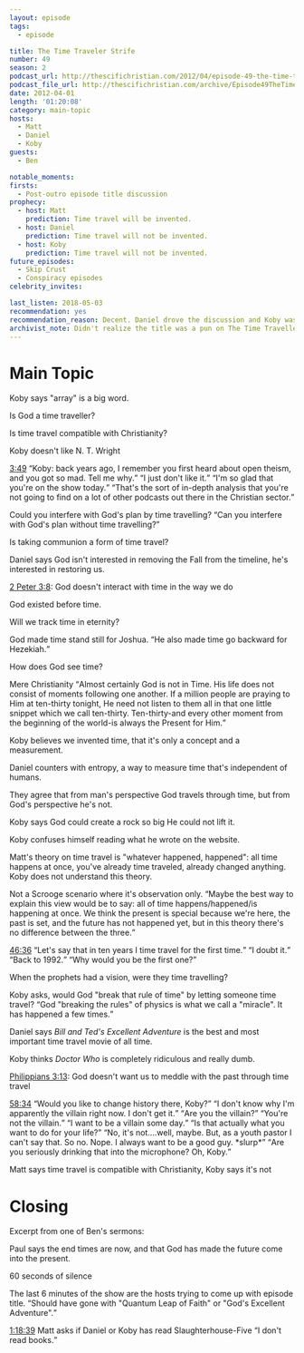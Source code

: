 ```yaml
---
layout: episode
tags:
  - episode

title: The Time Traveler Strife
number: 49
season: 2
podcast_url: http://thescifichristian.com/2012/04/episode-49-the-time-traveler-strife/
podcast_file_url: http://thescifichristian.com/archive/Episode49TheTimeTravelerStrife.mp3
date: 2012-04-01
length: '01:20:08'
category: main-topic
hosts:
  - Matt
  - Daniel
  - Koby 
guests:
  - Ben

notable_moments:
firsts:
  - Post-outro episode title discussion
prophecy:
  - host: Matt
    prediction: Time travel will be invented.
  - host: Daniel
    prediction: Time travel will not be invented.
  - host: Koby
    prediction: Time travel will not be invented.
future_episodes: 
  - Skip Crust
  - Conspiracy episodes
celebrity_invites: 

last_listen: 2018-05-03
recommendation: yes
recommendation_reason: Decent. Daniel drove the discussion and Koby was Koby.
archivist_note: Didn't realize the title was a pun on The Time Traveller's Wife until the post-outro scene.
---
```

# Main Topic

Koby says "array" is a big word.

Is God a time traveller? 

Is time travel compatible with Christianity? 

Koby doesn't like N. T. Wright

<div class="quote">
  <a class="timestamp tag is-medium is-rounded is-primary" href="http://thescifichristian.com/2012/04/episode-49-the-time-traveler-strife/#t=3:49">3:49</a>
  <span class="quote-context is-size-6"></span>
  <q class="matt">Koby: back years ago, I remember you first heard about open theism, and you got so mad. Tell me why.</q>
  <q class="koby">I just don't like it.</q>
  <q class="matt">I'm so glad that you're on the show today.</q>
  <q class="daniel">That's the sort of in-depth analysis that you're not going to find on a lot of other podcasts out there in the Christian sector.</q>
</div>

Could you interfere with God's plan by time travelling? <q class="archivist inline">Can you interfere with God's plan without time travelling?</q>

Is taking communion a form of time travel? 

Daniel says God isn't interested in removing the Fall from the timeline, he's interested in restoring us.

[2 Peter 3:8](https://www.biblegateway.com/passage/?search=2+Peter+3%3A8&version=ESV): God doesn't interact with time in the way we do

God existed before time.

Will we track time in eternity?

God made time stand still for Joshua. <q class="archivist inline">He also made time go backward for Hezekiah.</q>

How does God see time? 

<div class="quote">
  <span class="quote-context is-size-6">Mere Christianity</span>
  <q data-name="C. S. Lewis">Almost certainly God is not in Time. His life does not consist of moments following one another. If a million people are praying to Him at ten-thirty tonight, He need not listen to them all in that one little snippet which we call ten-thirty. Ten-thirty-and every other moment from the beginning of the world-is always the Present for Him.</q>
</div>

Koby believes we invented time, that it's only a concept and a measurement.

Daniel counters with entropy, a way to measure time that's independent of humans. 

They agree that from man's perspective God travels through time, but from God's perspective he's not. 

Koby says God could create a rock so big He could not lift it.

Koby confuses himself reading what he wrote on the website.

Matt's theory on time travel is "whatever happened, happened": all time happens at once, you've already time traveled, already changed anything. Koby does not understand this theory.

Not a Scrooge scenario where it's observation only. 
<q class="archivist">Maybe the best way to explain this view would be to say: all of time happens/happened/is happening at once. We think the present is special because we're here, the past is set, and the future has not happened yet, but in this theory there's no difference between the three.</q>

<div class="quote">
  <a class="timestamp tag is-medium is-rounded is-primary" href="http://thescifichristian.com/2012/04/episode-49-the-time-traveler-strife/#t=46:36">46:36</a>
  <span class="quote-context is-size-6"></span>
  <q class="matt">Let's say that in ten years I time travel for the first time.</q>
  <q class="koby">I doubt it.</q>
  <q class="matt">Back to 1992.</q>
  <q class="koby">Why would you be the first one?</q>
</div>

When the prophets had a vision, were they time travelling? 

Koby asks, would God "break that rule of time" by letting someone time travel? 
<q class="archivist inline">God "breaking the rules" of physics is what we call a "miracle". It has happened a few times.</q>

Daniel says <i class="work-title">Bill and Ted's Excellent Adventure</i> is the best and most important time travel movie of all time.

Koby thinks <i class="work-title">Doctor Who</i> is completely ridiculous and really dumb.

[Philippians 3:13](https://www.biblegateway.com/passage/?search=Philippians+3%3A13&version=ESV): God doesn't want us to meddle with the past through time travel

<div class="quote">
  <a class="timestamp tag is-medium is-rounded is-primary" href="http://thescifichristian.com/2012/04/episode-49-the-time-traveler-strife/#t=58:34">58:34</a>
  <q class="daniel">Would you like to change history there, Koby?</q>
  <q class="koby">I don't know why I'm apparently the villain right now. I don't get it.</q>
  <q class="matt">Are you the villain?</q>
  <q class="daniel">You're not the villain.</q>
  <q class="koby">I want to be a villain some day.</q>
  <q class="matt">Is that actually what you want to do for your life?</q>
  <q class="koby">No, it's not....well, maybe. But, as a youth pastor I can't say that. So no. Nope. I always want to be a good guy. *slurp*</q>
  <q class="matt">Are you seriously drinking that into the microphone? Oh, Koby.</q>
</div>

Matt says time travel is compatible with Christianity, Koby says it's not


# Closing
Excerpt from one of Ben's sermons:

Paul says the end times are now, and that God has made the future come into the present.

60 seconds of silence 

The last 6 minutes of the show are the hosts trying to come up with episode title. <q class="archivist inline">Should have gone with "Quantum Leap of Faith" or "God's Excellent Adventure".</q>

<div class="quote">
  <a class="timestamp tag is-medium is-rounded is-primary" href="http://thescifichristian.com/2012/04/episode-49-the-time-traveler-strife/#t=1:18:39">1:18:39</a>
  <span class="quote-context is-size-6">Matt asks if Daniel or Koby has read Slaughterhouse-Five</span>
  <q class="koby">I don't read books.</q>
</div>